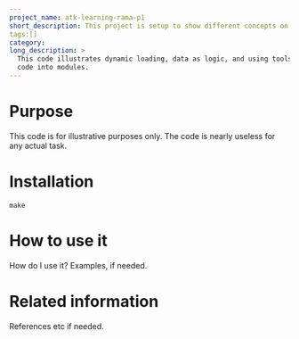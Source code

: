 ```yaml
---
project_name: atk-learning-rama-p1
short_description: This project is setup to show different concepts on writing code
tags:[]
category:
long_description: >
  This code illustrates dynamic loading, data as logic, and using tools like poetry. It also show cases, separation of
  code into modules.
---
```


# Purpose
This code is for illustrative purposes only. The code is nearly useless for any actual task.

# Installation
```
make 

```

# How to use it
How do I use it? Examples, if needed. 

# Related information
References etc if needed.

